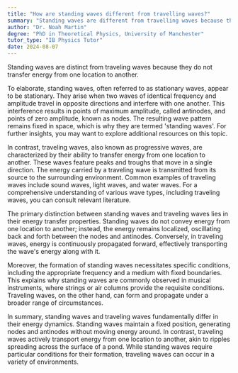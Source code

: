 ```yaml
---
title: "How are standing waves different from travelling waves?"
summary: "Standing waves are different from travelling waves because they do not transfer energy from one place to another."
author: "Dr. Noah Martin"
degree: "PhD in Theoretical Physics, University of Manchester"
tutor_type: "IB Physics Tutor"
date: 2024-08-07
---
```


Standing waves are distinct from traveling waves because they do not transfer energy from one location to another. 

To elaborate, standing waves, often referred to as stationary waves, appear to be stationary. They arise when two waves of identical frequency and amplitude travel in opposite directions and interfere with one another. This interference results in points of maximum amplitude, called antinodes, and points of zero amplitude, known as nodes. The resulting wave pattern remains fixed in space, which is why they are termed 'standing waves'. For further insights, you may want to explore additional resources on this topic.

In contrast, traveling waves, also known as progressive waves, are characterized by their ability to transfer energy from one location to another. These waves feature peaks and troughs that move in a single direction. The energy carried by a traveling wave is transmitted from its source to the surrounding environment. Common examples of traveling waves include sound waves, light waves, and water waves. For a comprehensive understanding of various wave types, including traveling waves, you can consult relevant literature.

The primary distinction between standing waves and traveling waves lies in their energy transfer properties. Standing waves do not convey energy from one location to another; instead, the energy remains localized, oscillating back and forth between the nodes and antinodes. Conversely, in traveling waves, energy is continuously propagated forward, effectively transporting the wave's energy along with it.

Moreover, the formation of standing waves necessitates specific conditions, including the appropriate frequency and a medium with fixed boundaries. This explains why standing waves are commonly observed in musical instruments, where strings or air columns provide the requisite conditions. Traveling waves, on the other hand, can form and propagate under a broader range of circumstances.

In summary, standing waves and traveling waves fundamentally differ in their energy dynamics. Standing waves maintain a fixed position, generating nodes and antinodes without moving energy around. In contrast, traveling waves actively transport energy from one location to another, akin to ripples spreading across the surface of a pond. While standing waves require particular conditions for their formation, traveling waves can occur in a variety of environments.
    